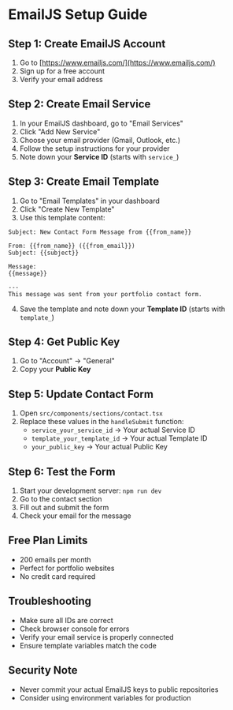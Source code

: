 # EmailJS Setup Guide

## Step 1: Create EmailJS Account

1. Go to [https://www.emailjs.com/](https://www.emailjs.com/)
2. Sign up for a free account
3. Verify your email address

## Step 2: Create Email Service

1. In your EmailJS dashboard, go to "Email Services"
2. Click "Add New Service"
3. Choose your email provider (Gmail, Outlook, etc.)
4. Follow the setup instructions for your provider
5. Note down your **Service ID** (starts with `service_`)

## Step 3: Create Email Template

1. Go to "Email Templates" in your dashboard
2. Click "Create New Template"
3. Use this template content:

```
Subject: New Contact Form Message from {{from_name}}

From: {{from_name}} ({{from_email}})
Subject: {{subject}}

Message:
{{message}}

---
This message was sent from your portfolio contact form.
```

4. Save the template and note down your **Template ID** (starts with `template_`)

## Step 4: Get Public Key

1. Go to "Account" → "General"
2. Copy your **Public Key**

## Step 5: Update Contact Form

1. Open `src/components/sections/contact.tsx`
2. Replace these values in the `handleSubmit` function:
   - `service_your_service_id` → Your actual Service ID
   - `template_your_template_id` → Your actual Template ID
   - `your_public_key` → Your actual Public Key

## Step 6: Test the Form

1. Start your development server: `npm run dev`
2. Go to the contact section
3. Fill out and submit the form
4. Check your email for the message

## Free Plan Limits

- 200 emails per month
- Perfect for portfolio websites
- No credit card required

## Troubleshooting

- Make sure all IDs are correct
- Check browser console for errors
- Verify your email service is properly connected
- Ensure template variables match the code

## Security Note

- Never commit your actual EmailJS keys to public repositories
- Consider using environment variables for production
